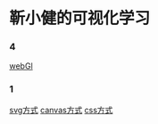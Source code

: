 <!--
 * @LastEditTime: 2021-04-19 01:35:56
 * @LastEditors: jinxiaojian
-->
# 靳小健的可视化学习

### 4
[webGl](/4%20GPU与渲染管线/1.html)

### 1
[svg方式](/1%20浏览器中实现可视化的四种方式/3/index.html)
[canvas方式](/1%20浏览器中实现可视化的四种方式/2/index.html)
[css方式](/1%20浏览器中实现可视化的四种方式/1/index.html)